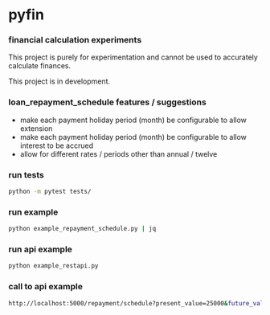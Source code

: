 # pyfin
### financial calculation experiments

This project is purely for experimentation and cannot be used to accurately calculate finances.

This project is in development.

### loan_repayment_schedule features / suggestions
* make each payment holiday period (month) be configurable to allow extension
* make each payment holiday period (month) be configurable to allow interest to be accrued
* allow for different rates / periods other than annual / twelve

### run tests
```bash
python -m pytest tests/
```

### run example
```bash
python example_repayment_schedule.py | jq
```

### run api example
```bash
python example_restapi.py
```

### call to api example
```bash
http://localhost:5000/repayment/schedule?present_value=25000&future_value=5000&rate=5.56&number_of_payments=24&payment_holiday=2,3,4&accrue_interest=true&extended=false
```

